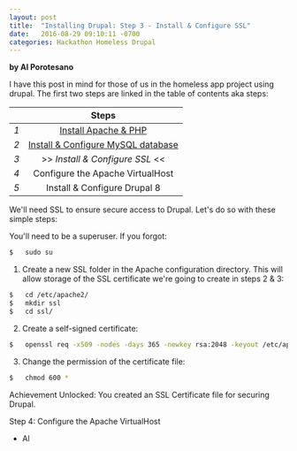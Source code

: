 ```yaml
---
layout: post
title:  "Installing Drupal: Step 3 - Install & Configure SSL"
date:   2016-08-29 09:10:11 -0700
categories: Hackathon Homeless Drupal
---
```

**by Al Porotesano**

I have this post in mind for those of us in the homeless app project using drupal. The first two steps are linked in the table of contents aka steps:

| 		|  Steps |
|-----|:-------------:|
| *1*	| [Install Apache & PHP](http://nobleexperiment.github.io/hackathon/homeless/drupal/2016/08/24/Installing_Drupal_step1.html) |
| *2*	| [Install & Configure MySQL database](http://nobleexperiment.github.io/hackathon/homeless/drupal/2016/08/25/Installing_Drupal_step2.html) |
| *3*	| >> *Install & Configure SSL* << |
| *4*	| Configure the Apache VirtualHost |
| *5*	| Install & Configure Drupal 8 |

We'll need SSL to ensure secure access to Drupal. Let's do so with these simple steps:

You'll need to be a superuser. If you forgot:

```sh
$ 	sudo su
```

1. Create a new SSL folder in the Apache configuration directory. This will allow storage of the SSL certificate we're going to create in steps 2 & 3:

```sh
$ 	cd /etc/apache2/
$ 	mkdir ssl
$ 	cd ssl/
```

2. Create a self-signed certificate:

```sh
$ 	openssl req -x509 -nodes -days 365 -newkey rsa:2048 -keyout /etc/apache2/ssl/drupalssl.key -out /etc/apache2/ssl/drupalssl.crt
```

3. Change the permission of the certificate file:

```sh
$ 	chmod 600 *
```

Achievement Unlocked: You created an SSL Certificate file for securing Drupal.

Step 4: Configure the Apache VirtualHost

- Al
